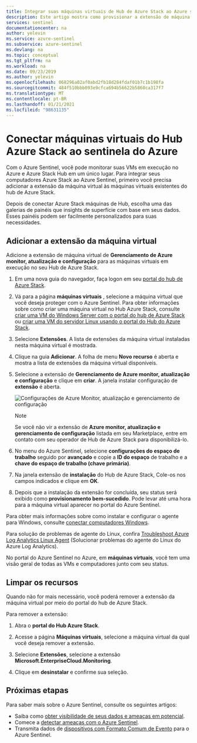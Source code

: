 ```yaml
---
title: Integrar suas máquinas virtuais de Hub de Azure Stack ao Azure sentinela | Microsoft Docs
description: Este artigo mostra como provisionar a extensão de máquina virtual de gerenciamento de Azure Monitor, atualização e configuração em máquinas virtuais de Hub Azure Stack e começar a monitorá-las com o sentinela.
services: sentinel
documentationcenter: na
author: yelevin
ms.service: azure-sentinel
ms.subservice: azure-sentinel
ms.devlang: na
ms.topic: conceptual
ms.tgt_pltfrm: na
ms.workload: na
ms.date: 09/23/2019
ms.author: yelevin
ms.openlocfilehash: 068296a02af0abd2fb18d284fdaf01b7c1b198fa
ms.sourcegitcommit: 484f510bbb093e9cfca694b56622b5860ca317f7
ms.translationtype: MT
ms.contentlocale: pt-BR
ms.lasthandoff: 01/21/2021
ms.locfileid: "98631135"
---
```

# <a name="connect-azure-stack-hub-virtual-machines-to-azure-sentinel"></a>Conectar máquinas virtuais do Hub Azure Stack ao sentinela do Azure

Com o Azure Sentinel, você pode monitorar suas VMs em execução no Azure e Azure Stack Hub em um único lugar. Para integrar seus computadores Azure Stack ao Azure Sentinel, primeiro você precisa adicionar a extensão da máquina virtual às máquinas virtuais existentes do hub de Azure Stack. 

Depois de conectar Azure Stack máquinas de Hub, escolha uma das galerias de painéis que insights de superfície com base em seus dados. Esses painéis podem ser facilmente personalizados para suas necessidades.

## <a name="add-the-virtual-machine-extension"></a>Adicionar a extensão da máquina virtual 

Adicione a extensão de máquina virtual de **Gerenciamento de Azure monitor, atualização e configuração** para as máquinas virtuais em execução no seu Hub de Azure Stack. 

1. Em uma nova guia do navegador, faça logon em seu [portal do hub de Azure Stack](/azure-stack/user/azure-stack-use-portal#access-the-portal).

1. Vá para a página **máquinas virtuais** , selecione a máquina virtual que você deseja proteger com o Azure Sentinel. Para obter informações sobre como criar uma máquina virtual no Hub Azure Stack, consulte [criar uma VM do Windows Server com o portal do hub de Azure Stack](/azure-stack/user/azure-stack-quick-windows-portal) ou [criar uma VM do servidor Linux usando o portal do Hub do Azure Stack](/azure-stack/user/azure-stack-quick-linux-portal).

1. Selecione **Extensões**. A lista de extensões da máquina virtual instaladas nesta máquina virtual é mostrada.

1. Clique na guia **Adicionar**. A folha de menu **Novo recurso** é aberta e mostra a lista de extensões da máquina virtual disponíveis. 

1. Selecione a extensão de **Gerenciamento de Azure monitor, atualização e configuração** e clique em **criar**. A janela instalar configuração de **extensão** é aberta.

   ![Configurações de Azure Monitor, atualização e gerenciamento de configuração](./media/connect-azure-stack/azure-monitor-extension-fix.png)  

   >[!NOTE]
   > Se você não vir a extensão de **Azure monitor, atualização e gerenciamento de configuração** listada em seu Marketplace, entre em contato com seu operador de Hub de Azure Stack para disponibilizá-lo.

1. No menu do Azure Sentinel, selecione **configurações do espaço de trabalho** seguido por **avançado** e copie a **ID do espaço** de trabalho e a **chave do espaço de trabalho (chave primária)**. 

1. Na janela extensão de **instalação** do Hub de Azure Stack, Cole-os nos campos indicados e clique em **OK**.

1. Depois que a instalação da extensão for concluída, seu status será exibido como **provisionamento bem-sucedido**. Pode levar até uma hora para a máquina virtual aparecer no portal do Azure Sentinel.

Para obter mais informações sobre como instalar e configurar o agente para Windows, consulte [conectar computadores Windows](../azure-monitor/platform/agent-windows.md#install-agent-using-setup-wizard).

Para solução de problemas de agente do Linux, confira [Troubleshoot Azure Log Analytics Linux Agent](../azure-monitor/platform/agent-linux-troubleshoot.md) (Solucionar problemas do agente do Linux do Azure Log Analytics).

No portal do Azure Sentinel no Azure, em **máquinas virtuais**, você tem uma visão geral de todas as VMs e computadores junto com seu status. 

## <a name="clean-up-resources"></a>Limpar os recursos

Quando não for mais necessário, você poderá remover a extensão da máquina virtual por meio do portal do hub de Azure Stack.

Para remover a extensão:

1. Abra o **portal do Hub Azure Stack**.

1. Acesse a página **Máquinas virtuais**, selecione a máquina virtual da qual você deseja remover a extensão.

1. Selecione **Extensões**, selecione a extensão **Microsoft.EnterpriseCloud.Monitoring**.

1. Clique em **desinstalar** e confirme sua seleção.

## <a name="next-steps"></a>Próximas etapas

Para saber mais sobre o Azure Sentinel, consulte os seguintes artigos:

- Saiba como [obter visibilidade de seus dados e ameaças em potencial](quickstart-get-visibility.md).
- Comece a [detectar ameaças com o Azure Sentinel](tutorial-detect-threats-built-in.md).
- Transmita dados de [dispositivos com Formato Comum de Evento](connect-common-event-format.md) para o Azure Sentinel.
